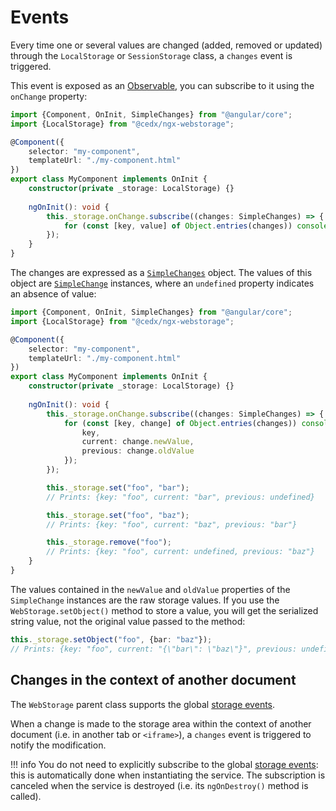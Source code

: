 # Events
Every time one or several values are changed (added, removed or updated) through the `LocalStorage` or `SessionStorage` class, a `changes` event is triggered.

This event is exposed as an [Observable](https://angular.io/guide/observables), you can subscribe to it using the `onChange` property:

``` typescript
import {Component, OnInit, SimpleChanges} from "@angular/core";
import {LocalStorage} from "@cedx/ngx-webstorage";

@Component({
	selector: "my-component",
	templateUrl: "./my-component.html"
})
export class MyComponent implements OnInit {
	constructor(private _storage: LocalStorage) {}
	
	ngOnInit(): void {
		this._storage.onChange.subscribe((changes: SimpleChanges) => {
			for (const [key, value] of Object.entries(changes)) console.log(`${key}: ${JSON.stringify(value)}`);
		});
	}
}
```

The changes are expressed as a [`SimpleChanges`](https://angular.io/api/core/SimpleChanges) object.
The values of this object are [`SimpleChange`](https://angular.io/api/core/SimpleChange) instances, where an `undefined` property indicates an absence of value:

``` typescript
import {Component, OnInit, SimpleChanges} from "@angular/core";
import {LocalStorage} from "@cedx/ngx-webstorage";

@Component({
	selector: "my-component",
	templateUrl: "./my-component.html"
})
export class MyComponent implements OnInit {
	constructor(private _storage: LocalStorage) {}
	
	ngOnInit(): void {
		this._storage.onChange.subscribe((changes: SimpleChanges) => {
			for (const [key, change] of Object.entries(changes)) console.log({
				key,
				current: change.newValue,
				previous: change.oldValue
			});
		});

		this._storage.set("foo", "bar");
		// Prints: {key: "foo", current: "bar", previous: undefined}

		this._storage.set("foo", "baz");
		// Prints: {key: "foo", current: "baz", previous: "bar"}

		this._storage.remove("foo");
		// Prints: {key: "foo", current: undefined, previous: "baz"}
	}
}
```

The values contained in the `newValue` and `oldValue` properties of the `SimpleChange` instances are the raw storage values. If you use the `WebStorage.setObject()` method to store a value, you will get the serialized string value, not the original value passed to the method:

``` typescript
this._storage.setObject("foo", {bar: "baz"});
// Prints: {key: "foo", current: "{\"bar\": \"baz\"}", previous: undefined}
```

## Changes in the context of another document
The `WebStorage` parent class supports the global [storage events](https://developer.mozilla.org/en-US/docs/Web/API/Window/storage_event).

When a change is made to the storage area within the context of another document (i.e. in another tab or `<iframe>`), a `changes` event is triggered to notify the modification.

!!! info
	You do not need to explicitly subscribe to the global [storage events](https://developer.mozilla.org/en-US/docs/Web/API/Window/storage_event): this is automatically done when instantiating the service. The subscription is canceled when the service is destroyed (i.e. its `ngOnDestroy()` method is called).
